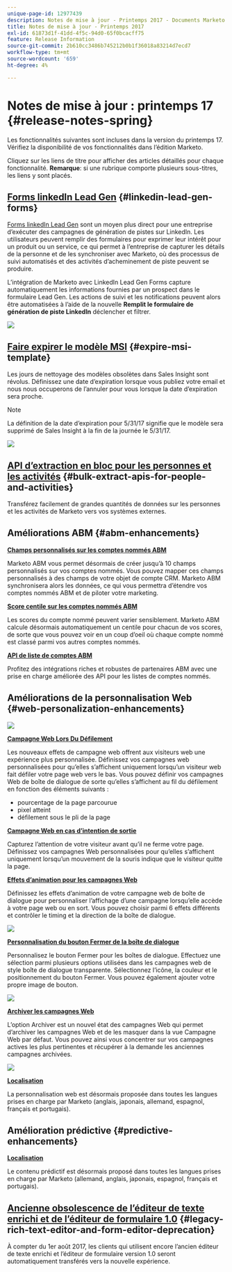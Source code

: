 ```yaml
---
unique-page-id: 12977439
description: Notes de mise à jour - Printemps 2017 - Documents Marketo - Documentation du produit
title: Notes de mise à jour - Printemps 2017
exl-id: 61873d1f-41dd-4f5c-94d0-65f0bcacff75
feature: Release Information
source-git-commit: 2b610cc3486b745212b0b1f36018a83214d7ecd7
workflow-type: tm+mt
source-wordcount: '659'
ht-degree: 4%

---
```


# Notes de mise à jour : printemps 17 {#release-notes-spring}

Les fonctionnalités suivantes sont incluses dans la version du printemps 17. Vérifiez la disponibilité de vos fonctionnalités dans l’édition Marketo.

Cliquez sur les liens de titre pour afficher des articles détaillés pour chaque fonctionnalité. **Remarque**: si une rubrique comporte plusieurs sous-titres, les liens y sont placés.

## [Forms linkedIn Lead Gen](/help/marketo/product-docs/demand-generation/social/social-functions/set-up-linkedin-lead-gen-forms.md) {#linkedin-lead-gen-forms}

[Forms linkedIn Lead Gen](https://business.linkedin.com/marketing-solutions/native-advertising/lead-gen-ads) sont un moyen plus direct pour une entreprise d’exécuter des campagnes de génération de pistes sur LinkedIn. Les utilisateurs peuvent remplir des formulaires pour exprimer leur intérêt pour un produit ou un service, ce qui permet à l’entreprise de capturer les détails de la personne et de les synchroniser avec Marketo, où des processus de suivi automatisés et des activités d’acheminement de piste peuvent se produire.

L’intégration de Marketo avec LinkedIn Lead Gen Forms capture automatiquement les informations fournies par un prospect dans le formulaire Lead Gen. Les actions de suivi et les notifications peuvent alors être automatisées à l’aide de la nouvelle **Remplit le formulaire de génération de piste LinkedIn** déclencher et filtrer.

![](assets/release-notes-image.png)

## [Faire expirer le modèle MSI](/help/marketo/product-docs/marketo-sales-insight/msi-for-salesforce/features/actions-in-the-msi-panel/send-marketo-email/publish-an-email-to-sales-insight.md) {#expire-msi-template}

Les jours de nettoyage des modèles obsolètes dans Sales Insight sont révolus. Définissez une date d’expiration lorsque vous publiez votre email et nous nous occuperons de l’annuler pour vous lorsque la date d’expiration sera proche.

>[!NOTE]
>
>La définition de la date d’expiration pour 5/31/17 signifie que le modèle sera supprimé de Sales Insight à la fin de la journée le 5/31/17.

![](assets/four-281-29.png)

## [API d’extraction en bloc pour les personnes et les activités](https://experienceleague.adobe.com/en/docs/marketo-developer/marketo/rest/bulk-extract/bulk-extract) {#bulk-extract-apis-for-people-and-activities}

Transférez facilement de grandes quantités de données sur les personnes et les activités de Marketo vers vos systèmes externes.

## Améliorations ABM {#abm-enhancements}

**[Champs personnalisés sur les comptes nommés ABM](https://docs.marketo.com/x/1wnG)**

Marketo ABM vous permet désormais de créer jusqu’à 10 champs personnalisés sur vos comptes nommés. Vous pouvez mapper ces champs personnalisés à des champs de votre objet de compte CRM. Marketo ABM synchronisera alors les données, ce qui vous permettra d’étendre vos comptes nommés ABM et de piloter votre marketing.

**[Score centile sur les comptes nommés ABM](https://docs.marketo.com/display/docs/assets/abmpercentiles.png)**

Les scores du compte nommé peuvent varier sensiblement. Marketo ABM calcule désormais automatiquement un centile pour chacun de vos scores, de sorte que vous pouvez voir en un coup d’oeil où chaque compte nommé est classé parmi vos autres comptes nommés.

**[API de liste de comptes ABM](https://experienceleague.adobe.com/en/docs/marketo-developer/marketo/rest/lead-database/named-account-lists)**

Profitez des intégrations riches et robustes de partenaires ABM avec une prise en charge améliorée des API pour les listes de comptes nommés.

## Améliorations de la personnalisation Web {#web-personalization-enhancements}

![](assets/dialogoptions.png)

**[Campagne Web Lors Du Défilement](/help/marketo/product-docs/web-personalization/working-with-web-campaigns/set-how-your-web-campaign-displays.md)**

Les nouveaux effets de campagne web offrent aux visiteurs web une expérience plus personnalisée. Définissez vos campagnes web personnalisées pour qu’elles s’affichent uniquement lorsqu’un visiteur web fait défiler votre page web vers le bas. Vous pouvez définir vos campagnes Web de boîte de dialogue de sorte qu’elles s’affichent au fil du défilement en fonction des éléments suivants :

* pourcentage de la page parcourue
* pixel atteint
* défilement sous le pli de la page

**[Campagne Web en cas d’intention de sortie](/help/marketo/product-docs/web-personalization/working-with-web-campaigns/set-how-your-web-campaign-displays.md)**

Capturez l’attention de votre visiteur avant qu’il ne ferme votre page. Définissez vos campagnes Web personnalisées pour qu’elles s’affichent uniquement lorsqu’un mouvement de la souris indique que le visiteur quitte la page.

**[Effets d’animation pour les campagnes Web](/help/marketo/product-docs/web-personalization/working-with-web-campaigns/create-a-new-dialog-web-campaign.md)**

Définissez les effets d’animation de votre campagne web de boîte de dialogue pour personnaliser l’affichage d’une campagne lorsqu’elle accède à votre page web ou en sort. Vous pouvez choisir parmi 6 effets différents et contrôler le timing et la direction de la boîte de dialogue.

![](assets/animationoptins.png)

**[Personnalisation du bouton Fermer de la boîte de dialogue](/help/marketo/product-docs/web-personalization/working-with-web-campaigns/create-a-new-dialog-web-campaign.md)**

Personnalisez le bouton Fermer pour les boîtes de dialogue. Effectuez une sélection parmi plusieurs options utilisées dans les campagnes web de style boîte de dialogue transparente. Sélectionnez l’icône, la couleur et le positionnement du bouton Fermer. Vous pouvez également ajouter votre propre image de bouton.

![](assets/dialog-button-fill-5b1-5d.png)

**[Archiver les campagnes Web](/help/marketo/product-docs/web-personalization/working-with-web-campaigns/archive-a-web-campaign.md)**

L’option Archiver est un nouvel état des campagnes Web qui permet d’archiver les campagnes Web et de les masquer dans la vue Campagne Web par défaut. Vous pouvez ainsi vous concentrer sur vos campagnes actives les plus pertinentes et récupérer à la demande les anciennes campagnes archivées.

![](assets/archive-campaign-5b2-5d.png)

**[Localisation](/help/marketo/product-docs/administration/settings/select-your-language-locale-and-time-zone.md)**

La personnalisation web est désormais proposée dans toutes les langues prises en charge par Marketo (anglais, japonais, allemand, espagnol, français et portugais).

## Amélioration prédictive {#predictive-enhancements}

**[Localisation](/help/marketo/product-docs/administration/settings/select-your-language-locale-and-time-zone.md)**

Le contenu prédictif est désormais proposé dans toutes les langues prises en charge par Marketo (allemand, anglais, japonais, espagnol, français et portugais).

## [Ancienne obsolescence de l’éditeur de texte enrichi et de l’éditeur de formulaire 1.0](https://nation.marketo.com/docs/DOC-4315) {#legacy-rich-text-editor-and-form-editor-deprecation}

À compter du 1er août 2017, les clients qui utilisent encore l’ancien éditeur de texte enrichi et l’éditeur de formulaire version 1.0 seront automatiquement transférés vers la nouvelle expérience.
